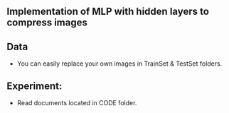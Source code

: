 ## Implementation of MLP with hidden layers to compress images

## Data
- You can easily replace your own images in TrainSet & TestSet folders.

## Experiment:
- Read documents located in CODE folder.